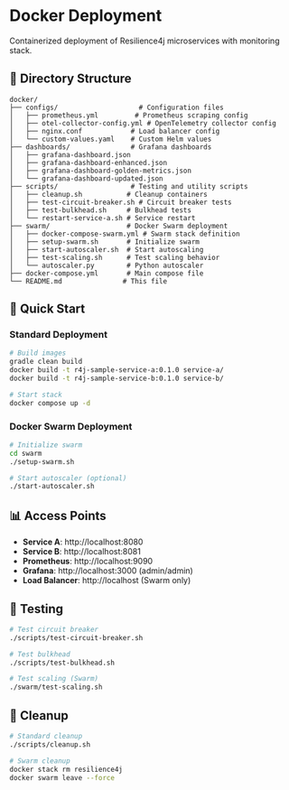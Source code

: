 # Docker Deployment

Containerized deployment of Resilience4j microservices with monitoring stack.

## 📁 Directory Structure

```
docker/
├── configs/                    # Configuration files
│   ├── prometheus.yml         # Prometheus scraping config
│   ├── otel-collector-config.yml # OpenTelemetry collector config
│   ├── nginx.conf            # Load balancer config
│   └── custom-values.yaml    # Custom Helm values
├── dashboards/               # Grafana dashboards
│   ├── grafana-dashboard.json
│   ├── grafana-dashboard-enhanced.json
│   ├── grafana-dashboard-golden-metrics.json
│   └── grafana-dashboard-updated.json
├── scripts/                  # Testing and utility scripts
│   ├── cleanup.sh           # Cleanup containers
│   ├── test-circuit-breaker.sh # Circuit breaker tests
│   ├── test-bulkhead.sh     # Bulkhead tests
│   └── restart-service-a.sh # Service restart
├── swarm/                   # Docker Swarm deployment
│   ├── docker-compose-swarm.yml # Swarm stack definition
│   ├── setup-swarm.sh       # Initialize swarm
│   ├── start-autoscaler.sh  # Start autoscaling
│   ├── test-scaling.sh      # Test scaling behavior
│   └── autoscaler.py        # Python autoscaler
├── docker-compose.yml       # Main compose file
└── README.md               # This file
```

## 🚀 Quick Start

### Standard Deployment
```bash
# Build images
gradle clean build
docker build -t r4j-sample-service-a:0.1.0 service-a/
docker build -t r4j-sample-service-b:0.1.0 service-b/

# Start stack
docker compose up -d
```

### Docker Swarm Deployment
```bash
# Initialize swarm
cd swarm
./setup-swarm.sh

# Start autoscaler (optional)
./start-autoscaler.sh
```

## 📊 Access Points

- **Service A**: http://localhost:8080
- **Service B**: http://localhost:8081
- **Prometheus**: http://localhost:9090
- **Grafana**: http://localhost:3000 (admin/admin)
- **Load Balancer**: http://localhost (Swarm only)

## 🧪 Testing

```bash
# Test circuit breaker
./scripts/test-circuit-breaker.sh

# Test bulkhead
./scripts/test-bulkhead.sh

# Test scaling (Swarm)
./swarm/test-scaling.sh
```

## 🧹 Cleanup

```bash
# Standard cleanup
./scripts/cleanup.sh

# Swarm cleanup
docker stack rm resilience4j
docker swarm leave --force
```